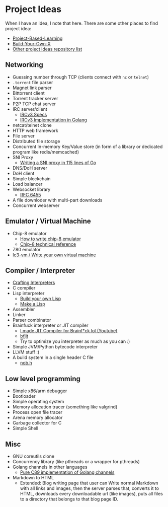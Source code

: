# Project Ideas
When I have an idea, I note that here. There are some other places to find project idea:
- [Project-Based-Learning](https://github.com/practical-tutorials/project-based-learning)
- [Build-Your-Own-X](https://github.com/codecrafters-io/build-your-own-x)
- [Other project ideas repository list](https://www.reddit.com/r/learnprogramming/wiki/faq/#wiki_where_can_i_find_practice_exercises_and_project_ideas.3F)

## Networking
- Guessing number through TCP (clients connect with `nc` or `telnet`)
- `.torrent` file parser
- Magnet link parser
- Bittorrent client
- Torrent tracker server
- P2P TCP chat server
- IRC server/client
  - [IRCv3 Specs](https://ircv3.net/irc/)
  - [IRCv3 Implementation in Golang](https://github.com/ergochat/ergo)
- netcat/telnet clone
- HTTP web framework
- File server
- Distributed file storage
- Concurrent In-memory Key/Value store (in form of a library or dedicated program like redis/memcached)
- SNI Proxy
  - [Writing a SNI proxy in 115 lines of Go](https://www.agwa.name/blog/post/writing_an_sni_proxy_in_go)
- DNS/DoH server
- DoH client
- Simple blockchain
- Load balancer
- Websocket library
  - [RFC 6455](https://datatracker.ietf.org/doc/html/rfc6455)
- A file downloder with multi-part downloads
- Concurrent webserver

## Emulator / Virtual Machine
- Chip-8 emulator
  - [How to write chip-8 emulator](https://multigesture.net/articles/how-to-write-an-emulator-chip-8-interpreter/)
  - [Chip-8 technical reference](http://devernay.free.fr/hacks/chip8/C8TECH10.HTM)
- Z80 emulator
- [lc3-vm / Write your own virtual machine](https://www.jmeiners.com/lc3-vm/)

## Compiler / Interpreter
- [Crafting Interpreters](https://craftinginterpreters.com/)
- C compiler
- Lisp interpreter
  - [Build your own Lisp](https://www.buildyourownlisp.com)
  - [Make a Lisp](https://github.com/kanaka/mal)
- Assembler
- Linker
- Parser combinator
- Brainfuck interpreter or JIT compiler
  - [I made JIT Compiler for Brainf*ck lol (Youtube)](https://youtu.be/mbFY3Rwv7XM)
  - [bfjit](https://github.com/tsoding/bfjit)
  - Try to optimize you interpreter as much as you can :)
- Simple JVM/Python bytecode interpreter
- LLVM stuff :)
- A build system in a single header C file
  - [nob.h](https://github.com/tsoding/nob.h)

## Low level programming
- Simple x86/arm debugger
- Bootloader
- Simple operating system
- Memory allocation tracer (something like valgrind)
- Process open file tracer
- Arena memory allocator
- Garbage collector for C
- Simple Shell

## Misc
- GNU coreutils clone
- Concurrency library (like pthreads or a wrapper for pthreads)
- Golang channels in other languages
  - [Pure C89 implementation of Golang channels](https://github.com/rochus-keller/CspChan)
- Markdown to HTML
  - Extended: Blog writing page that user can Write normal Markdown with all links and images, then the server parses that, converts it to HTML, 
  downloads every downloadable url (like images), puts all files to a directory that belongs to that blog page ID.
